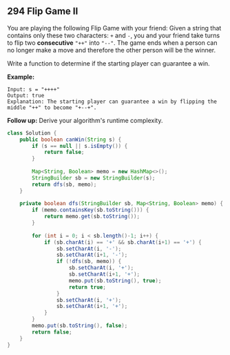 ## 294 Flip Game II

You are playing the following Flip Game with your friend: Given a string that contains only these two characters: `+` and `-`, you and your friend take turns to flip two **consecutive** `"++"` into `"--"`. The game ends when a person can no longer make a move and therefore the other person will be the winner.

Write a function to determine if the starting player can guarantee a win.

**Example:**

```
Input: s = "++++"
Output: true 
Explanation: The starting player can guarantee a win by flipping the middle "++" to become "+--+".
```

**Follow up:**
Derive your algorithm's runtime complexity.





```java
class Solution {
    public boolean canWin(String s) {
        if (s == null || s.isEmpty()) {
            return false;
        }
        
        Map<String, Boolean> memo = new HashMap<>();
        StringBuilder sb = new StringBuilder(s);
        return dfs(sb, memo);
    }
    
    private boolean dfs(StringBuilder sb, Map<String, Boolean> memo) {
        if (memo.containsKey(sb.toString())) {
            return memo.get(sb.toString());
        }
        
        for (int i = 0; i < sb.length()-1; i++) {
            if (sb.charAt(i) == '+' && sb.charAt(i+1) == '+') {
                sb.setCharAt(i, '-');
                sb.setCharAt(i+1, '-');
                if (!dfs(sb, memo)) {
                    sb.setCharAt(i, '+');
                    sb.setCharAt(i+1, '+');
                    memo.put(sb.toString(), true);
                    return true;
                }
                sb.setCharAt(i, '+');
                sb.setCharAt(i+1, '+');
            }
        }
        memo.put(sb.toString(), false);
        return false;
    }
}
```


